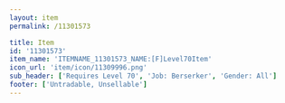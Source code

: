 ```yaml
---
layout: item
permalink: /11301573

title: Item
id: '11301573'
item_name: 'ITEMNAME_11301573_NAME:[F]Level70Item'
icon_url: 'item/icon/11309996.png'
sub_header: ['Requires Level 70', 'Job: Berserker', 'Gender: All']
footer: ['Untradable, Unsellable']
---
```

